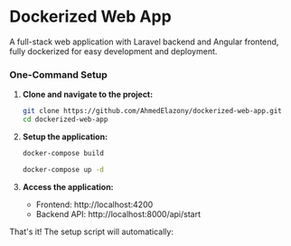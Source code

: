 # Dockerized Web App

A full-stack web application with Laravel backend and Angular frontend, fully dockerized for easy development and deployment.

### One-Command Setup

1. **Clone and navigate to the project:**

   ```bash
   git clone https://github.com/AhmedElazony/dockerized-web-app.git
   cd dockerized-web-app
   ```

2. **Setup the application:**

   ```bash
   docker-compose build

   docker-compose up -d
   ```

3. **Access the application:**
   - Frontend: http://localhost:4200
   - Backend API: http://localhost:8000/api/start

That's it! The setup script will automatically:
